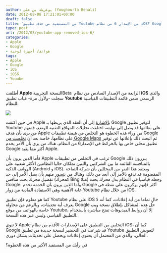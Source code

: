 ```yaml
---
author: يوغرطة بن علي (Youghourta Benali)
date: 2012-08-08 17:21:01+00:00
draft: false
title: 'من المستفيد من حذف تطبيق Youtube من الإصدار 6 من نظام iOS؟ Google أم Apple؟  '
type: post
url: /2012/08/youtube-app-removed-ios-6/
categories:
- Apple
- Google
- هواتف/ أجهزة لوحية
tags:
- Apple
- Google
- iOS
- iOS6
- Youube
---
```


أطلقت **Apple** النسخة التجريبيةBeta  الرابعة من الإصدار السادس من نظام **iOS** والذي سجلت -ولأول مرة- غياب تطبيق **Youtube** الرسمي ضمن قائمة التطبيقات القياسية للنظام.




[![](http://www.it-scoop.com/wp-content/uploads/2012/08/iOS-YouTube-app.jpeg)
](http://www.it-scoop.com/wp-content/uploads/2012/08/iOS-YouTube-app.jpeg)




في حين اكتفت Apple [بالإشارة](http://www.theverge.com/2012/8/6/3223775/apple-youtube-ios6) إلى أن العقد الذي يربطها بـ Google لتوفير تطبيق Youtube على نظامها قد وصل إلى نهايته، اختلفت تحليلات المواقع التقنية للوضع، فمنهم من يرى بأن هدف Apple من وراء هذه الخطوة هو التخلص من هيمنة تطبيقات Google على نظامها، خاصة بعد أن [تخلصت من Google Maps](http://www.it-scoop.com/2012/03/apple-google-maps-openstreetmap/) ثم أتبعت ذلك بإعلانها عن توفير تطبيق محلي خاص بها بالخرائط في الإصدار6 من النظام، هناك من يرى بأن الأمر يخدم Google أكثر مما يفيد Apple.




فأما الذين يرون بأن Apple ترغب في التخلص من تطبيقات Google يبررون ذلك بالمنافسة القائمة ما بين الشركتين واللتين تملكان حاليا النظامين الأكثر شعبية على الهواتف الذكية (Android و iOS). ويعتقد هذا النفر من المحللين بأن شركة التفاحة المقضومة قد تدفع بالأمر إلى أبعد من ذلك، وهناك من [يتصور](http://techcrunch.com/2012/08/06/two-down-one-to-go/) منهم بأن يصل الأمر إلى حد تفضيل محرك بحث منافس (كمحرك Bing مثلا) وجعله قياسيا في النظام بدل محرك بحث Google. وأما الذين يرون بأن الخدمة تخدم Google أكثر فإنهم يركزون على نقطة في غاية الأهمية وهي الاستفادة المادية من زوار Youtube من خلال نظام iOS.




كما هو معلوم فإن تطبيق Youtube على نظام iOS خالٍ تماما من أية إعلانات، كما أنه لا يعرف أية تحديثات، وبالرغم من محاولة Google حل هذه المشاكل بإطلاق نسخة ويب خاصة بالهواتف من موقع Youtube، إلا أن روابط الفيديوهات تفتح مباشرة باستخدام التطبيق القياسي وليس عبر هذه النسخة.




لا تنوي Apple التخلص من التطبيق على الإصدارات الأقدم من نظام iOS، كما أن Google قد شرعت في التحضير لنسخة جديدة من تطبيق Youtube لتعويض التطبيق الحالي، والذي من المحتمل أن يحتوي إعلانات ويحصل على تحديثات بشكل دوري.




في رأيك من المستفيد الأكبر من هذه الخطوة؟
